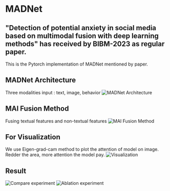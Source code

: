 # MADNet
## "Detection of potential anxiety in social media based on multimodal fusion with deep learning methods" has received by BIBM-2023 as regular paper.
This is the Pytorch implementation of MADNet mentioned by paper.

## MADNet Architecture
Three modalities input : text, image, behavior
![MADNet Architecture](MADNet.png)

## MAI Fusion Method
Fusing textual features and non-textual features
![MAI Fusion Method](MAI.png)

## For Visualization
We use Eigen-grad-cam method to plot the attention of model on image.
Redder the area, more attention the model pay.
![Visualization](CAM.png)

## Result
![Compare experiment](Exp1.png)
![Ablation experiment](Exp2.png)






